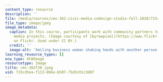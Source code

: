 ```yaml
---
content_type: resource
description: ''
file: /media/courses/cms-362-civic-media-codesign-studio-fall-2020/715cd5eaf1138b6ab50775d3c01c3d07_cms-362f20.jpeg
file_type: image/jpeg
image_metadata:
  caption: In this course, participants work with community partners to develop civic
    media projects. (Image courtesy of [byrawpixel](https://www.flickr.com/photos/byrawpixel/45739277692)
    on Flickr. Used under CC BY.)
  credit: ''
  image-alt: 'Smiling business woman shaking hands with another person. '
learning_resource_types: []
ocw_type: OCWImage
resourcetype: Image
title: cms-362f20.jpeg
uid: 715cd5ea-f113-8b6a-b507-75d3c01c3d07
---
```

